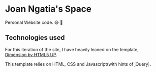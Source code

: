 # Joan Ngatia's Space
Personal Website code. :smiley: :seedling:

## Technologies used
For this iteration of the site, I have heavily leaned on the template, [Dimension by HTML5 UP](html5up.net).

This template relies on HTML, CSS and Javascript(with hints of jQuery).
